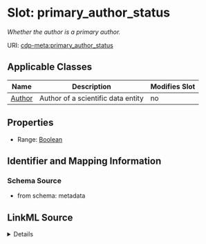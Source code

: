 # Slot: primary_author_status


_Whether the author is a primary author._



URI: [cdp-meta:primary_author_status](metadataprimary_author_status)



<!-- no inheritance hierarchy -->




## Applicable Classes

| Name | Description | Modifies Slot |
| --- | --- | --- |
[Author](Author.md) | Author of a scientific data entity |  no  |







## Properties

* Range: [Boolean](Boolean.md)





## Identifier and Mapping Information







### Schema Source


* from schema: metadata




## LinkML Source

<details>
```yaml
name: primary_author_status
description: Whether the author is a primary author.
from_schema: metadata
exact_mappings:
- cdp-common:author_primary_author_status
rank: 1000
ifabsent: 'False'
alias: primary_author_status
owner: Author
domain_of:
- Author
range: boolean
inlined: true
inlined_as_list: true

```
</details>